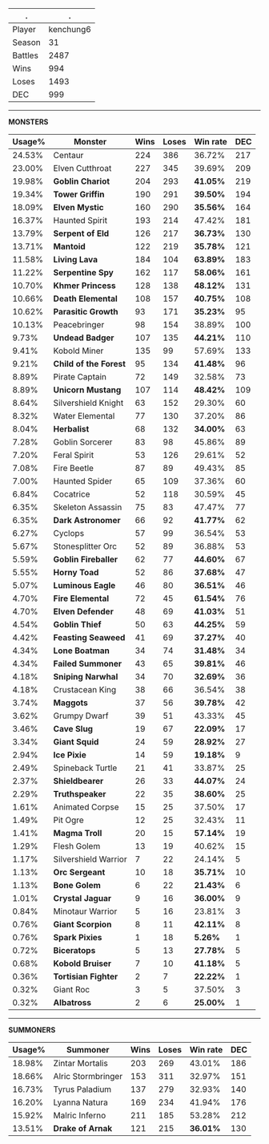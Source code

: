 .|.
|-|-
Player|kenchung6
Season|31
Battles|2487
Wins|994
Loses|1493
DEC|999

---
**MONSTERS**

Usage%|Monster|Wins|Loses|Win rate|DEC|
-|-|-|-|-|-|
24.53%|Centaur|224|386|36.72%|217|
23.00%|Elven Cutthroat|227|345|39.69%|209|
19.98%|**Goblin Chariot**|204|293|**41.05%**|219|
19.34%|**Tower Griffin**|190|291|**39.50%**|194|
18.09%|**Elven Mystic**|160|290|**35.56%**|164|
16.37%|Haunted Spirit|193|214|47.42%|181|
13.79%|**Serpent of Eld**|126|217|**36.73%**|130|
13.71%|**Mantoid**|122|219|**35.78%**|121|
11.58%|**Living Lava**|184|104|**63.89%**|183|
11.22%|**Serpentine Spy**|162|117|**58.06%**|161|
10.70%|**Khmer Princess**|128|138|**48.12%**|131|
10.66%|**Death Elemental**|108|157|**40.75%**|108|
10.62%|**Parasitic Growth**|93|171|**35.23%**|95|
10.13%|Peacebringer|98|154|38.89%|100|
9.73%|**Undead Badger**|107|135|**44.21%**|110|
9.41%|Kobold Miner|135|99|57.69%|133|
9.21%|**Child of the Forest**|95|134|**41.48%**|96|
8.89%|Pirate Captain|72|149|32.58%|73|
8.89%|**Unicorn Mustang**|107|114|**48.42%**|109|
8.64%|Silvershield Knight|63|152|29.30%|60|
8.32%|Water Elemental|77|130|37.20%|86|
8.04%|**Herbalist**|68|132|**34.00%**|63|
7.28%|Goblin Sorcerer|83|98|45.86%|89|
7.20%|Feral Spirit|53|126|29.61%|52|
7.08%|Fire Beetle|87|89|49.43%|85|
7.00%|Haunted Spider|65|109|37.36%|60|
6.84%|Cocatrice|52|118|30.59%|45|
6.35%|Skeleton Assassin|75|83|47.47%|77|
6.35%|**Dark Astronomer**|66|92|**41.77%**|62|
6.27%|Cyclops|57|99|36.54%|53|
5.67%|Stonesplitter Orc|52|89|36.88%|53|
5.59%|**Goblin Fireballer**|62|77|**44.60%**|67|
5.55%|**Horny Toad**|52|86|**37.68%**|47|
5.07%|**Luminous Eagle**|46|80|**36.51%**|46|
4.70%|**Fire Elemental**|72|45|**61.54%**|76|
4.70%|**Elven Defender**|48|69|**41.03%**|51|
4.54%|**Goblin Thief**|50|63|**44.25%**|59|
4.42%|**Feasting Seaweed**|41|69|**37.27%**|40|
4.34%|**Lone Boatman**|34|74|**31.48%**|34|
4.34%|**Failed Summoner**|43|65|**39.81%**|46|
4.18%|**Sniping Narwhal**|34|70|**32.69%**|36|
4.18%|Crustacean King|38|66|36.54%|38|
3.74%|**Maggots**|37|56|**39.78%**|42|
3.62%|Grumpy Dwarf|39|51|43.33%|45|
3.46%|**Cave Slug**|19|67|**22.09%**|17|
3.34%|**Giant Squid**|24|59|**28.92%**|27|
2.94%|**Ice Pixie**|14|59|**19.18%**|9|
2.49%|Spineback Turtle|21|41|33.87%|25|
2.37%|**Shieldbearer**|26|33|**44.07%**|24|
2.29%|**Truthspeaker**|22|35|**38.60%**|25|
1.61%|Animated Corpse|15|25|37.50%|17|
1.49%|Pit Ogre|12|25|32.43%|11|
1.41%|**Magma Troll**|20|15|**57.14%**|19|
1.29%|Flesh Golem|13|19|40.62%|15|
1.17%|Silvershield Warrior|7|22|24.14%|5|
1.13%|**Orc Sergeant**|10|18|**35.71%**|10|
1.13%|**Bone Golem**|6|22|**21.43%**|6|
1.01%|**Crystal Jaguar**|9|16|**36.00%**|9|
0.84%|Minotaur Warrior|5|16|23.81%|3|
0.76%|**Giant Scorpion**|8|11|**42.11%**|8|
0.76%|**Spark Pixies**|1|18|**5.26%**|1|
0.72%|**Biceratops**|5|13|**27.78%**|5|
0.68%|**Kobold Bruiser**|7|10|**41.18%**|5|
0.36%|**Tortisian Fighter**|2|7|**22.22%**|1|
0.32%|Giant Roc|3|5|37.50%|3|
0.32%|**Albatross**|2|6|**25.00%**|1|

---
**SUMMONERS**

Usage%|Summoner|Wins|Loses|Win rate|DEC|
-|-|-|-|-|-|
18.98%|Zintar Mortalis|203|269|43.01%|186|
18.66%|Alric Stormbringer|153|311|32.97%|151|
16.73%|Tyrus Paladium|137|279|32.93%|140|
16.20%|Lyanna Natura|169|234|41.94%|176|
15.92%|Malric Inferno|211|185|53.28%|212|
13.51%|**Drake of Arnak**|121|215|**36.01%**|130|
